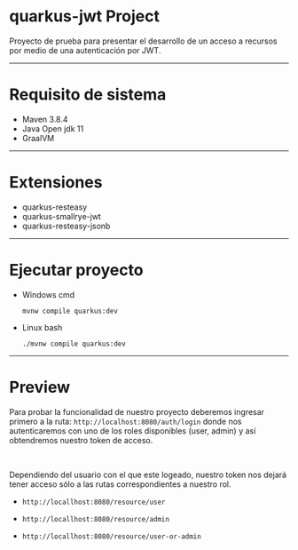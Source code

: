 # quarkus-jwt Project

Proyecto de prueba para presentar el desarrollo de un acceso a recursos por medio de una autenticación por JWT.
<br>

---
# Requisito de sistema
- Maven 3.8.4
- Java Open jdk 11
- GraalVM

---
# Extensiones

- quarkus-resteasy
- quarkus-smallrye-jwt
- quarkus-resteasy-jsonb
---
# Ejecutar proyecto

- Windows cmd

    `mvnw compile quarkus:dev`

- Linux bash

    `./mvnw compile quarkus:dev`

---

# Preview

Para probar la funcionalidad de nuestro proyecto deberemos ingresar primero a la ruta: `http://localhost:8080/auth/login` donde nos autenticaremos con uno de los roles disponibles (user, admin) y así obtendremos nuestro token de acceso.

<br>

Dependiendo del usuario con el que este logeado, nuestro token nos dejará tener acceso sólo a las rutas correspondientes a nuestro rol.

- `http://locallhost:8080/resource/user`

- `http://locallhost:8080/resource/admin`

- `http://locallhost:8080/resource/user-or-admin`